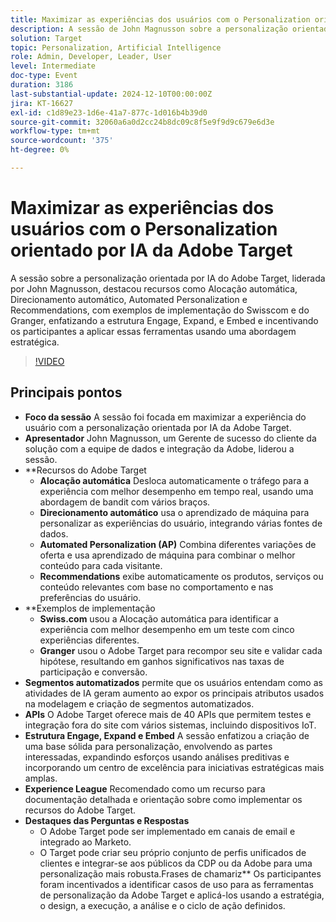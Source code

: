 ```yaml
---
title: Maximizar as experiências dos usuários com o Personalization orientado por IA da Adobe Target
description: A sessão de John Magnusson sobre a personalização orientada por IA do Adobe Target destacou os principais recursos e exemplos, enfatizando a estrutura Engage, Expand e Embed.
solution: Target
topic: Personalization, Artificial Intelligence
role: Admin, Developer, Leader, User
level: Intermediate
doc-type: Event
duration: 3186
last-substantial-update: 2024-12-10T00:00:00Z
jira: KT-16627
exl-id: c1d89e23-1d6e-41a7-877c-1d016b4b39d0
source-git-commit: 32060a6a0d2cc24b8dc09c8f5e9f9d9c679e6d3e
workflow-type: tm+mt
source-wordcount: '375'
ht-degree: 0%

---
```


# Maximizar as experiências dos usuários com o Personalization orientado por IA da Adobe Target

A sessão sobre a personalização orientada por IA do Adobe Target, liderada por John Magnusson, destacou recursos como Alocação automática, Direcionamento automático, Automated Personalization e Recommendations, com exemplos de implementação do Swisscom e do Granger, enfatizando a estrutura Engage, Expand, e Embed e incentivando os participantes a aplicar essas ferramentas usando uma abordagem estratégica.

>[!VIDEO](https://video.tv.adobe.com/v/3440934/?learn=on&enablevpops)

## Principais pontos

* **Foco da sessão** A sessão foi focada em maximizar a experiência do usuário com a personalização orientada por IA da Adobe Target.
* **Apresentador** John Magnusson, um Gerente de sucesso do cliente da solução com a equipe de dados e integração da Adobe, liderou a sessão.
* **Recursos do Adobe Target
   * **Alocação automática** Desloca automaticamente o tráfego para a experiência com melhor desempenho em tempo real, usando uma abordagem de bandit com vários braços.
   * **Direcionamento automático** usa o aprendizado de máquina para personalizar as experiências do usuário, integrando várias fontes de dados.
   * **Automated Personalization (AP)** Combina diferentes variações de oferta e usa aprendizado de máquina para combinar o melhor conteúdo para cada visitante.
   * **Recommendations** exibe automaticamente os produtos, serviços ou conteúdo relevantes com base no comportamento e nas preferências do usuário.
* **&#x200B;Exemplos de implementação
   * **Swiss.com** usou a Alocação automática para identificar a experiência com melhor desempenho em um teste com cinco experiências diferentes.
   * **Granger** usou o Adobe Target para recompor seu site e validar cada hipótese, resultando em ganhos significativos nas taxas de participação e conversão.
* **Segmentos automatizados** permite que os usuários entendam como as atividades de IA geram aumento ao expor os principais atributos usados na modelagem e criação de segmentos automatizados.
* **APIs** O Adobe Target oferece mais de 40 APIs que permitem testes e integração fora do site com vários sistemas, incluindo dispositivos IoT.
* **Estrutura Engage, Expand e Embed** A sessão enfatizou a criação de uma base sólida para personalização, envolvendo as partes interessadas, expandindo esforços usando análises preditivas e incorporando um centro de excelência para iniciativas estratégicas mais amplas.
* **Experience League** Recomendado como um recurso para documentação detalhada e orientação sobre como implementar os recursos do Adobe Target.
* **Destaques das Perguntas e Respostas**
   * O Adobe Target pode ser implementado em canais de email e integrado ao Marketo.
   * O Target pode criar seu próprio conjunto de perfis unificados de clientes e integrar-se aos públicos da CDP ou da Adobe para uma personalização mais robusta.Frases de chamariz** Os participantes foram incentivados a identificar casos de uso para as ferramentas de personalização da Adobe Target e aplicá-los usando a estratégia, o design, a execução, a análise e o ciclo de ação definidos.
